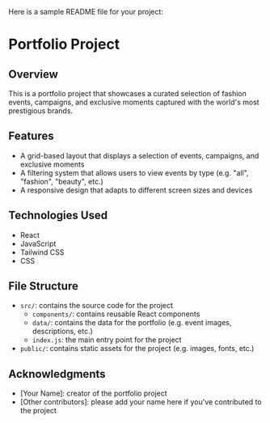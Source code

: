 

Here is a sample README file for your project:

**Portfolio Project**
======================

**Overview**
------------

This is a portfolio project that showcases a curated selection of fashion events, campaigns, and exclusive moments captured with the world's most prestigious brands.

**Features**
------------

* A grid-based layout that displays a selection of events, campaigns, and exclusive moments
* A filtering system that allows users to view events by type (e.g. "all", "fashion", "beauty", etc.)
* A responsive design that adapts to different screen sizes and devices

**Technologies Used**
--------------------

* React
* JavaScript
* Tailwind CSS
* CSS


**File Structure**
-----------------

* `src/`: contains the source code for the project
	+ `components/`: contains reusable React components
	+ `data/`: contains the data for the portfolio (e.g. event images, descriptions, etc.)
	+ `index.js`: the main entry point for the project
* `public/`: contains static assets for the project (e.g. images, fonts, etc.)

**Acknowledgments**
-----------------

* [Your Name]: creator of the portfolio project
* [Other contributors]: please add your name here if you've contributed to the project
